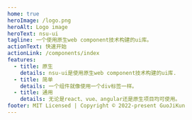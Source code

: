 ```yaml
---
home: true
heroImage: /logo.png
heroAlt: Logo image
heroText: nsu-ui
tagline: 一个使用原生web component技术构建的ui库。
actionText: 快速开始
actionLink: /components/index
features:
  - title: 原生
    details: nsu-ui是使用原生web component技术构建的ui库.
  - title: 简单
    details: 一个组件就像使用一个div标签一样。
  - title: 通用
    details: 无论是react、vue、angular还是原生项目均可使用。
footer: MIT Licensed | Copyright © 2022-present GuoJiKun
---
```

